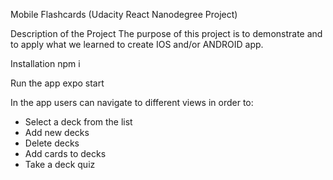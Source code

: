 Mobile Flashcards (Udacity React Nanodegree Project)


Description of the Project
The purpose of this project is to demonstrate and to apply what we learned to create IOS and/or ANDROID app.


Installation
npm i


 Run the app
expo start




In the app users can navigate to different views in order to:

* Select a deck from the list
* Add new decks
* Delete decks
* Add cards to decks
* Take a deck quiz 
